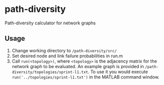 # path-diversity
Path-diversity calculator for network graphs

## Usage
1. Change working directory to `/path-diversity/src/`
2. Set desired node and link failure probabilities in run.m
3. Call `run(<topology>)`, where `<topology>` is the adjacency matrix for the network graph to be evaluated.  An example graph is provided in `/path-diversity/topologies/sprint-l1.txt`.  To use it you would execute `run('../topologies/sprint-l1.txt')` in the MATLAB command window.